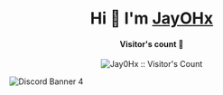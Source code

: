 <div align="center">
<h1 align="center">Hi 👋 I'm <a href="https://discord.com/users/1044741314094317638" target="blank">
JayOHx</a></h1>
</div>

<h4 align="center">Visitor's count 👀</h4>
<p align="center"><img src="https://profile-counter.glitch.me/{Jay0Hx}/count.svg" alt="Jay0Hx :: Visitor's Count" /></p>

<img src="https://discordapp.com/api/guilds/[SERVER ID]/widget.png?style=banner4" alt="Discord Banner 4"/>

